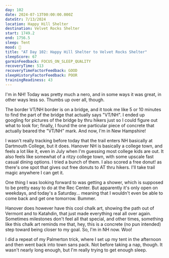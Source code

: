 ```yaml
---
day: 102
date: 2024-07-13T00:00:00.000Z
dateStr: 7/13/2024
location: Happy Hill Shelter
destination: Velvet Rocks Shelter
start: 1749.2
end: 1756.5
sleep: Tent
mood: 🙂
title: "AT Day 102: Happy Hill Shelter to Velvet Rocks Shelter"
sleepScore: 67
garminFeedback: FOCUS_ON_SLEEP_QUALITY
recoveryTime: 513
recoveryTimeFactorFeedback: GOOD
sleepHistoryFactorFeedback: POOR
trainingReadiness: 43
---
```

I'm in NH! Today was pretty much a nero, and in some ways it was great, in other ways less so. Thumbs up over all, though.

The border VT/NH border is on a bridge, and it took me like 5 or 10 minutes to find the part of the bridge that actually says "VT/NH". I ended up googling for pictures of the bridge by thru hikers just so I could figure out what to look for; finally, I found the one particular piece of concrete that actually beared the "VT/NH" mark. And now, I'm in New Hampshire!

I wasn't really tracking before today that the trail enters NH basically at Dartmouth College, but it does. Hanover NH is basically a college town, and feels a lot like it, even in July when I'm guessing most college kids are out. It also feels like somewhat of a ritzy college town, with some upscale fast casual dining options. I tried a bunch of them. I also scored a free donut! as there's one spot that gives out free donuts to AT thru hikers. I'll take trail magic anywhere I can get it.

One thing I was looking forward to was getting a shower, which is supposed to be pretty easy to do at the Rec Center. But apparently it's only open on weekdays, and today's a Saturday... meaning that I wouldn't even be able to come back and get one tomorrow. Bummer.

Hanover does however have this cool chalk art, showing the path out of Vermont and to Katahdin, that just made everything real all over again. Sometimes milestones don't feel all that special, and other times, something like this chalk art reminds me that, hey, this is a concrete (no pun intended) step toward being closer to my goal. So, I'm in NH now. Woo!

I did a repeat of my Palmerton trick, where I set up my tent in the afternoon and then went back into town sans pack. Not before taking a nap, though. It wasn't nearly long enough, but I'm really trying to get enough sleep.
